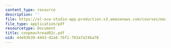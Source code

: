 ```yaml
---
content_type: resource
description: ''
file: https://ol-ocw-studio-app-production.s3.amazonaws.com/courses/mas-965-special-topics-in-media-technology-cooperative-machines-fall-2003/44e93b394443d2a87bf2793a7a74ba78_coopmachread02c.pdf
file_type: application/pdf
resourcetype: Document
title: coopmachread02c.pdf
uid: 44e93b39-4443-d2a8-7bf2-793a7a74ba78
---
```

